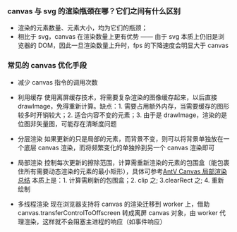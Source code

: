 ### canvas 与 svg 的渲染瓶颈在哪？它们之间有什么区别

- 渲染的元素数量、元素大小，均为它们的瓶颈；
- 相比于 svg，canvas 在渲染数量上更有优势 —— 由于 svg 本质上仍旧是浏览器的 DOM，因此一旦渲染数量上升时，fps 的下降速度会明显大于 canvas

### 常见的 canvas 优化手段

- 减少 canvas 指令的调用次数

- 利用缓存
  使用离屏缓存技术，将需要复杂渲染的图像缓存起来，以后直接 drawImage，免得重新计算。缺点：1. 需要占用额外内存，当需要缓存的图形较多时开销较大；2. 适合内容不变的元素；3. 由于是 drawImage，渲染的是位图非矢量图，可能存在清晰度问题

- 分层渲染
  如果更新的只是局部的元素，而背景不变，则可以将背景单独放在一个底层 canvas 渲染，而将频繁变化的单独拎到另一个 canvas 渲染即可

- 局部渲染
  控制每次更新的擦除范围，计算需重新渲染的元素的包围盒（能包裹住所有需要动态渲染的元素的最小矩形），具体可参考[AntV Canvas 局部渲染总结](https://juejin.im/post/6844904103231881229) 本质上是：1. 计算需刷新的包围盒；2. clip 之; 3.clearRect 之; 4. 重新绘制

- 多线程渲染
  现在浏览器支持将 canvas 的渲染迁移到 worker 上，借助 canvas.transferControlToOffscreen 转成离屏 canvas 对象，由 worker 代理渲染，这样就不会阻塞主进程的响应（如事件响应）
